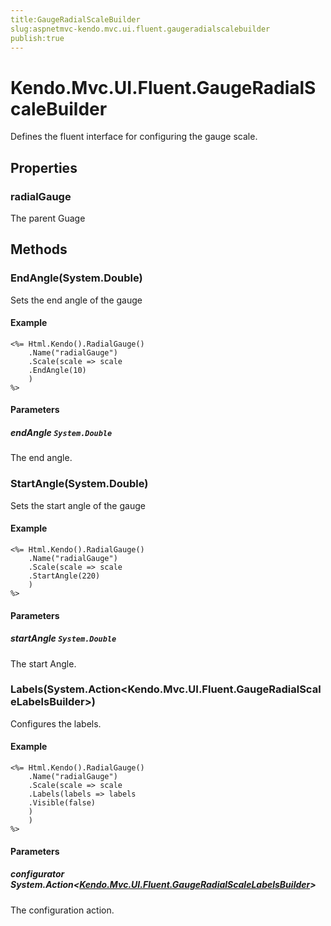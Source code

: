 ```yaml
---
title:GaugeRadialScaleBuilder
slug:aspnetmvc-kendo.mvc.ui.fluent.gaugeradialscalebuilder
publish:true
---
```


# Kendo.Mvc.UI.Fluent.GaugeRadialScaleBuilder
Defines the fluent interface for configuring the gauge scale.


## Properties
### radialGauge
The parent Guage



## Methods

### EndAngle(System.Double)
Sets the end angle of the gauge


#### Example

    <%= Html.Kendo().RadialGauge()
        .Name("radialGauge")
        .Scale(scale => scale
        .EndAngle(10)
        )
    %>
        


#### Parameters

##### endAngle `System.Double`
The end angle.




### StartAngle(System.Double)
Sets the start angle of the gauge


#### Example

    <%= Html.Kendo().RadialGauge()
        .Name("radialGauge")
        .Scale(scale => scale
        .StartAngle(220)
        )
    %>
        


#### Parameters

##### startAngle `System.Double`
The start Angle.




### Labels(System.Action\<Kendo.Mvc.UI.Fluent.GaugeRadialScaleLabelsBuilder>)
Configures the labels.


#### Example

    <%= Html.Kendo().RadialGauge()
        .Name("radialGauge")
        .Scale(scale => scale
        .Labels(labels => labels
        .Visible(false)
        )
        )
    %>
        


#### Parameters

##### configurator System.Action<[Kendo.Mvc.UI.Fluent.GaugeRadialScaleLabelsBuilder](/api/wrappers/aspnet-mvc/Kendo.Mvc.UI.Fluent/GaugeRadialScaleLabelsBuilder)>
The configuration action.





